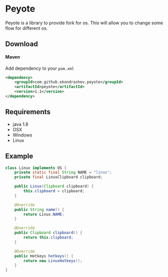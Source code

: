 # Peyote
Peyote is a library to provide fork for os. This will allow you to change some flow for different os.
## Download
#### Maven
Add dependency to your `pom.xml`
```xml
<dependency>
    <groupId>com.github.ekondrashev.peyote</groupId>
    <artifactId>peyote</artifactId>
    <version>1.1</version>
</dependency>
```
## Requirements
* java 1.8
* OSX
* Windows
* Linux
## Example
```java
class Linux implements OS {
    private static final String NAME = "linux";
    private final LinuxClipboard clipboard;

    public Linux(Clipboard clipboard) {
        this.clipboard = clipboard;
    }

    @Override
    public String name() {
        return Linux.NAME;
    }

    @Override
    public Clipboard clipboard() {
        return this.clipboard;
    }

    @Override
    public Hotkeys hotkeys() {
        return new LinuxHotkeys();
    }
}
```